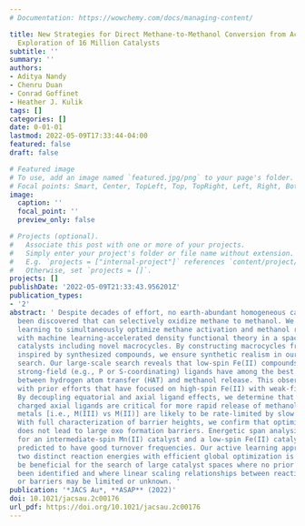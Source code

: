 ```yaml
---
# Documentation: https://wowchemy.com/docs/managing-content/

title: New Strategies for Direct Methane-to-Methanol Conversion from Active Learning
  Exploration of 16 Million Catalysts
subtitle: ''
summary: ''
authors:
- Aditya Nandy
- Chenru Duan
- Conrad Goffinet
- Heather J. Kulik
tags: []
categories: []
date: 0-01-01
lastmod: 2022-05-09T17:33:44-04:00
featured: false
draft: false

# Featured image
# To use, add an image named `featured.jpg/png` to your page's folder.
# Focal points: Smart, Center, TopLeft, Top, TopRight, Left, Right, BottomLeft, Bottom, BottomRight.
image:
  caption: ''
  focal_point: ''
  preview_only: false

# Projects (optional).
#   Associate this post with one or more of your projects.
#   Simply enter your project's folder or file name without extension.
#   E.g. `projects = ["internal-project"]` references `content/project/deep-learning/index.md`.
#   Otherwise, set `projects = []`.
projects: []
publishDate: '2022-05-09T21:33:43.956201Z'
publication_types:
- '2'
abstract: ' Despite decades of effort, no earth-abundant homogeneous catalysts have
  been discovered that can selectively oxidize methane to methanol. We exploit active
  learning to simultaneously optimize methane activation and methanol release calculated
  with machine learning-accelerated density functional theory in a space of 16 M candidate
  catalysts including novel macrocycles. By constructing macrocycles from fragments
  inspired by synthesized compounds, we ensure synthetic realism in our computational
  search. Our large-scale search reveals that low-spin Fe(II) compounds paired with
  strong-field (e.g., P or S-coordinating) ligands have among the best energetic tradeoffs
  between hydrogen atom transfer (HAT) and methanol release. This observation contrasts
  with prior efforts that have focused on high-spin Fe(II) with weak-field ligands.
  By decoupling equatorial and axial ligand effects, we determine that negatively
  charged axial ligands are critical for more rapid release of methanol and that higher-valency
  metals [i.e., M(III) vs M(II)] are likely to be rate-limited by slow methanol release.
  With full characterization of barrier heights, we confirm that optimizing for HAT
  does not lead to large oxo formation barriers. Energetic span analysis reveals designs
  for an intermediate-spin Mn(II) catalyst and a low-spin Fe(II) catalyst that are
  predicted to have good turnover frequencies. Our active learning approach to optimize
  two distinct reaction energies with efficient global optimization is expected to
  be beneficial for the search of large catalyst spaces where no prior designs have
  been identified and where linear scaling relationships between reaction energies
  or barriers may be limited or unknown. '
publication: '*JACS Au*, **ASAP** (2022)'
doi: 10.1021/jacsau.2c00176
url_pdf: https://doi.org/10.1021/jacsau.2c00176
---
```

